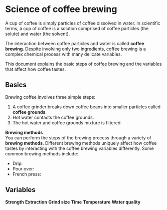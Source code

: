 # Science of coffee brewing 

A cup of coffee is simply particles of coffee dissolved in water. In scientific terms, a cup of coffee is a solution comprised of coffee particles (the solute) and water (the solvent).

The interaction between coffee particles and water is called **coffee brewing**. Despite involving only two ingredients, coffee brewing is a complex chemical process with many delicate variables.

This document explains the basic steps of coffee brewing and the variables that affect how coffee tastes. 

## Basics     
Brewing coffee involves three simple steps: 
1. A coffee grinder breaks down coffee beans into smaller particles called **coffee grounds**. 
2. Hot water contacts the coffee grounds. 
3. The hot water and coffee grounds mixture is filtered. 

**Brewing methods**<br> 
You can perform the steps of the brewing process through a variety of **brewing methods**. Different brewing methods uniquely affect how coffee tastes by interacting with the coffee brewing variables differently. Some common brewing methods include: 
- Drip:
- Pour over:
- French press:

## Variables 
**Strength** 
**Extraction** 
**Grind size** 
**Time** 
**Temperature** 
**Water quality** 
